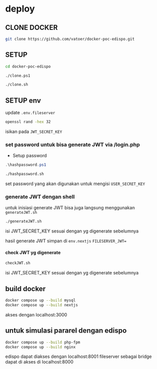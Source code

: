 # deploy

## CLONE DOCKER

```sh
git clone https://github.com/vatoer/docker-poc-edispo.git
```

## SETUP

```sh
cd docker-poc-edispo
```

```sh
./clone.ps1
```

```sh
./clone.sh
```

## SETUP env

update `.env.fileserver`

```sh
openssl rand -hex 32
```

isikan pada `JWT_SECRET_KEY`

### set password untuk bisa generate JWT via /login.php

- Setup password

```ps1
.\hashpassword.ps1
```

```sh
./hashpassword.sh
```

set password yang akan digunakan untuk mengisi `USER_SECRET_KEY`

### generate JWT dengan shell

untuk inisiasi generate JWT bisa juga langsung menggunakan `generateJWT.sh`

```sh
./generateJWT.sh
```

isi JWT_SECRET_KEY sesuai dengan yg digenerate sebelumnya

hasil generate JWT simpan di `env.nextjs`
`FILESERVER_JWT=`

#### check JWT yg digenerate

```sh
checkJWT.sh
```

isi JWT_SECRET_KEY sesuai dengan yg digenerate sebelumnya

## build docker

```sh
docker compose up --build mysql
docker compose up --build nextjs
```

akses dengan localhost:3000

## untuk simulasi pararel dengan edispo

```sh
docker compose up --build php-fpm
docker compose up --build nginx
```

edispo dapat diakses dengan localhost:8001
fileserver sebagai bridge dapat di akses di localhost:8000
